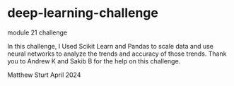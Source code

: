# deep-learning-challenge
module 21 challenge

In this challenge, I Used Scikit Learn and Pandas to scale data and 
use neural networks to analyze the trends and accuracy of those trends. 
Thank you to Andrew K and Sakib B for the help on this challenge.


Matthew Sturt
April 2024
